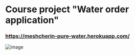# Course project "Water order application" 

### https://meshcherin-pure-water.herokuapp.com/
![image](https://user-images.githubusercontent.com/52915355/135285998-92dc5397-8e0f-4194-93a5-3c24cdd16b0a.png)
